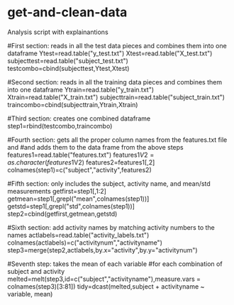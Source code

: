 # get-and-clean-data
Analysis script with explainantions

#First section: reads in all the test data pieces and combines them into one dataframe
  Ytest=read.table("y_test.txt")
  Xtest=read.table("X_test.txt")
  subjecttest=read.table("subject_test.txt")
  testcombo=cbind(subjecttest,Ytest,Xtest)

#Second section: reads in all the training data pieces and combines them into one dataframe
  Ytrain=read.table("y_train.txt")
  Xtrain=read.table("X_train.txt")
  subjecttrain=read.table("subject_train.txt")
  traincombo=cbind(subjecttrain,Ytrain,Xtrain)

#Third section: creates one combined dataframe
  step1=rbind(testcombo,traincombo)

#Fourth section: gets all the proper column names from the features.txt file and 
#and adds them to the data frame from the above steps
  features1=read.table("features.txt")
  features1$V2=as.character(features1$V2)
  features2=features1[,2]
  colnames(step1)=c("subject","activity",features2)

#Fifth section: only includes the subject, activity name, and mean/std measurements
  getfirst=step1[,1:2]
  getmean=step1[,grepl("mean",colnames(step1))]
  getstd=step1[,grepl("std",colnames(step1))]
  step2=cbind(getfirst,getmean,getstd)

#Sixth section: add activity names by matching activity numbers to the names
  actlabels=read.table("activity_labels.txt")
  colnames(actlabels)=c("activitynum","activityname")
  step3=merge(step2,actlabels,by.x="activity",by.y="activitynum")

#Seventh step: takes the mean of each variable 
#for each combination of subject and activity
  melted=melt(step3,id=c("subject","activityname"),measure.vars = colnames(step3)[3:81])
  tidy=dcast(melted,subject + activityname ~ variable, mean)
